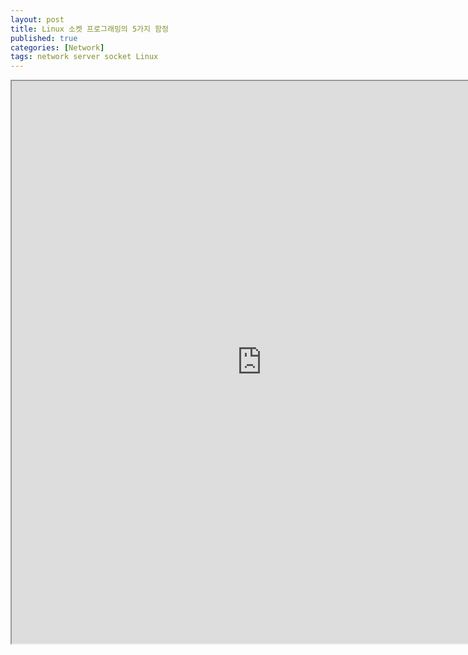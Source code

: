 ```yaml
---
layout: post
title: Linux 소켓 프로그래밍의 5가지 함정
published: true
categories: [Network]
tags: network server socket Linux
---
```

<iframe width="800" height="900" src="https://docs.google.com/document/d/e/2PACX-1vRJNFor6dsmIjrEuyU-Y5J1YFrdL-7b6n3MLChvk_kieqh4WZKdNWot6iicaRfIA0QYLcXuGwMnvXJn/pub?embedded=true"></iframe>  
  